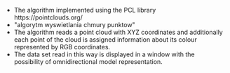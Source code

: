 <ul>
  <li>The algorithm implemented using the PCL library https://pointclouds.org/ </li>
  <li>"algorytm wyswietlania chmury punktow"</li>
  <li>The algorithm reads a point cloud with XYZ coordinates and additionally each point of the cloud is assigned information about its colour represented by RGB coordinates.</li> 
  <li>The data set read in this way is displayed in a window with the possibility of omnidirectional model representation.</li>
</ul>
